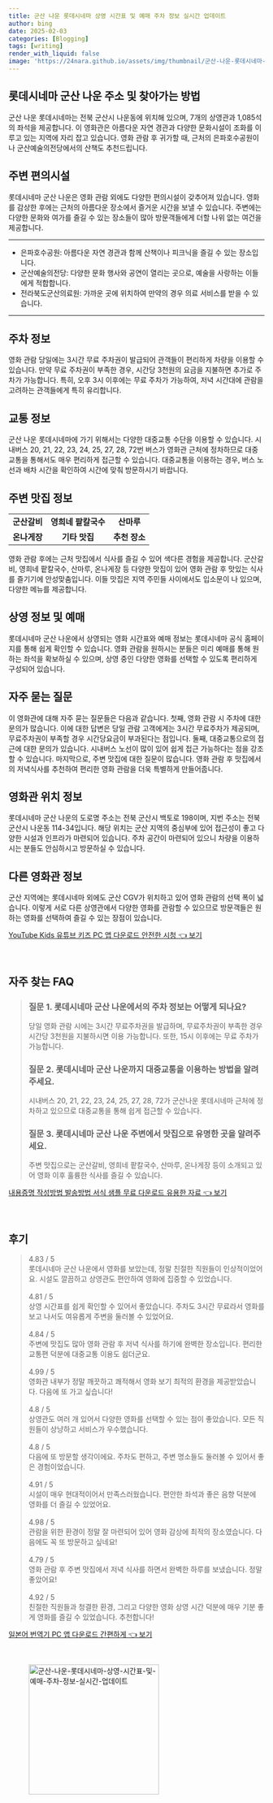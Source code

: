 ```yaml
---
title: 군산 나운 롯데시네마 상영 시간표 및 예매 주차 정보 실시간 업데이트
author: bing
date: 2025-02-03
categories: [Blogging]
tags: [writing]
render_with_liquid: false
image: 'https://24nara.github.io/assets/img/thumbnail/군산-나운-롯데시네마-상영-시간표-및-예매-주차-정보-실시간-업데이트.webp'
---
```



<h2 id='롯데시네마_주소_및_찾아가는_방법'>롯데시네마 군산 나운 주소 및 찾아가는 방법</h2>

<p>군산 나운 롯데시네마는 전북 군산시 나운동에 위치해 있으며, 7개의 상영관과 1,085석의 좌석을 제공합니다. 이 영화관은 아름다운 자연 경관과 다양한 문화시설이 조화를 이루고 있는 지역에 자리 잡고 있습니다. 영화 관람 후 귀가할 때, 근처의 은파호수공원이나 군산예술의전당에서의 산책도 추천드립니다.</p>

<h2 id='주변_편의시설'>주변 편의시설</h2>

<p>롯데시네마 군산 나운은 영화 관람 외에도 다양한 편의시설이 갖추어져 있습니다. 영화를 감상한 후에는 근처의 아름다운 장소에서 즐거운 시간을 보낼 수 있습니다. 주변에는 다양한 문화와 여가를 즐길 수 있는 장소들이 많아 방문객들에게 더할 나위 없는 여건을 제공합니다.</p>

<hr />

<ul>
    <li>은파호수공원: 아름다운 자연 경관과 함께 산책이나 피크닉을 즐길 수 있는 장소입니다.</li>
    <li>군산예술의전당: 다양한 문화 행사와 공연이 열리는 곳으로, 예술을 사랑하는 이들에게 적합합니다.</li>
    <li>전라북도군산의료원: 가까운 곳에 위치하여 만약의 경우 의료 서비스를 받을 수 있습니다.</li>
</ul>

<hr />

<h2 id='주차_정보'>주차 정보</h2>

<p>영화 관람 당일에는 3시간 무료 주차권이 발급되어 관객들이 편리하게 차량을 이용할 수 있습니다. 만약 무료 주차권이 부족한 경우, 시간당 3천원의 요금을 지불하면 추가로 주차가 가능합니다. 특히, 오후 3시 이후에는 무료 주차가 가능하여, 저녁 시간대에 관람을 고려하는 관객들에게 특히 유리합니다.</p>

<h2 id='교통_정보'>교통 정보</h2>

<p>군산 나운 롯데시네마에 가기 위해서는 다양한 대중교통 수단을 이용할 수 있습니다. 시내버스 20, 21, 22, 23, 24, 25, 27, 28, 72번 버스가 영화관 근처에 정차하므로 대중교통을 통해서도 매우 편리하게 접근할 수 있습니다. 대중교통을 이용하는 경우, 버스 노선과 배차 시간을 확인하여 시간에 맞춰 방문하시기 바랍니다.</p>

<h2 id='주변_맛집_정보'>주변 맛집 정보</h2>

<table>
    <tr>
        <td style="text-align: center; height: 17px;"><b>군산갈비</b></td>
        <td style="text-align: center; height: 17px;"><b>영희네 팥칼국수</b></td>
        <td style="text-align: center; height: 17px;"><b>산마루</b></td>
    </tr>
    <tr>
        <td style="text-align: center; height: 17px;"><b>온나게장</b></td>
        <td style="text-align: center; height: 17px;"><b>기타 맛집</b></td>
        <td style="text-align: center; height: 17px;"><b>추천 장소</b></td>
    </tr>
</table>

<p>영화 관람 후에는 근처 맛집에서 식사를 즐길 수 있어 색다른 경험을 제공합니다. 군산갈비, 영희네 팥칼국수, 산마루, 온나게장 등 다양한 맛집이 있어 영화 관람 후 맛있는 식사를 즐기기에 안성맞춤입니다. 이들 맛집은 지역 주민들 사이에서도 입소문이 나 있으며, 다양한 메뉴를 제공합니다.</p>

<h2 id='상영_정보_및_예매'>상영 정보 및 예매</h2>

<p>롯데시네마 군산 나운에서 상영되는 영화 시간표와 예매 정보는 롯데시네마 공식 홈페이지를 통해 쉽게 확인할 수 있습니다. 영화 관람을 원하시는 분들은 미리 예매를 통해 원하는 좌석을 확보하실 수 있으며, 상영 중인 다양한 영화를 선택할 수 있도록 편리하게 구성되어 있습니다.</p>

<h2 id='자주_묻는_질문'>자주 묻는 질문</h2>

<p>이 영화관에 대해 자주 묻는 질문들은 다음과 같습니다. 첫째, 영화 관람 시 주차에 대한 문의가 많습니다. 이에 대한 답변은 당일 관람 고객에게는 3시간 무료주차가 제공되며, 무료주차권이 부족할 경우 시간당요금이 부과된다는 점입니다. 둘째, 대중교통으로의 접근에 대한 문의가 있습니다. 시내버스 노선이 많이 있어 쉽게 접근 가능하다는 점을 강조할 수 있습니다. 마지막으로, 주변 맛집에 대한 질문이 많습니다. 영화 관람 후 맛집에서의 저녁식사를 추천하여 편리한 영화 관람을 더욱 특별하게 만들어줍니다.</p>

<h2 id='영화관_위치_정보'>영화관 위치 정보</h2>

<p>롯데시네마 군산 나운의 도로명 주소는 전북 군산시 백토로 198이며, 지번 주소는 전북 군산시 나운동 114-34입니다. 해당 위치는 군산 지역의 중심부에 있어 접근성이 좋고 다양한 시설과 인프라가 마련되어 있습니다. 주차 공간이 마련되어 있으니 차량을 이용하시는 분들도 안심하시고 방문하실 수 있습니다.</p>

<h2 id='다른_영화관_정보'>다른 영화관 정보</h2>

<p>군산 지역에는 롯데시네마 외에도 군산 CGV가 위치하고 있어 영화 관람의 선택 폭이 넓습니다. 이렇게 서로 다른 상영관에서 다양한 영화를 관람할 수 있으므로 방문객들은 원하는 영화를 선택하여 즐길 수 있는 장점이 있습니다.</p>


<p><a class="click-button" title="YouTube Kids 유튜브 키즈 PC 앱 다운로드 안전한 시청" href="https://24nara.github.io/posts/YouTube-Kids-%EC%9C%A0%ED%8A%9C%EB%B8%8C-%ED%82%A4%EC%A6%88-PC-%EC%95%B1-%EB%8B%A4%EC%9A%B4%EB%A1%9C%EB%93%9C-%EC%95%88%EC%A0%84%ED%95%9C-%EC%8B%9C%EC%B2%AD/" rel="dofollow">YouTube Kids 유튜브 키즈 PC 앱 다운로드 안전한 시청 👈 보기</a></p><br>
<h2 id='자주_찾는_FAQ'>자주 찾는 FAQ</h2>
<div itemscope="" itemtype="https://schema.org/FAQPage"> 
<blockquote> 
<div itemscope="" itemprop="mainEntity" itemtype="https://schema.org/Question"> 
<h3 itemprop="name">질문 1. 롯데시네마 군산 나운에서의 주차 정보는 어떻게 되나요?</h3> 
<div itemscope="" itemprop="acceptedAnswer" itemtype="https://schema.org/Answer"> 
<span itemprop="text"> 
<p>당일 영화 관람 시에는 3시간 무료주차권을 발급하며, 무료주차권이 부족한 경우 시간당 3천원을 지불하시면 이용 가능합니다. 또한, 15시 이후에는 무료 주차가 가능합니다.</p> 
</span> 
</div> 
</div> 

<div itemscope="" itemprop="mainEntity" itemtype="https://schema.org/Question"> 
<h3 itemprop="name">질문 2. 롯데시네마 군산 나운까지 대중교통을 이용하는 방법을 알려주세요.</h3> 
<div itemscope="" itemprop="acceptedAnswer" itemtype="https://schema.org/Answer"> 
<span itemprop="text"> 
<p>시내버스 20, 21, 22, 23, 24, 25, 27, 28, 72가 군산나운 롯데시네마 근처에 정차하고 있으므로 대중교통을 통해 쉽게 접근할 수 있습니다.</p> 
</span> 
</div> 
</div> 

<div itemscope="" itemprop="mainEntity" itemtype="https://schema.org/Question"> 
<h3 itemprop="name">질문 3. 롯데시네마 군산 나운 주변에서 맛집으로 유명한 곳을 알려주세요.</h3> 
<div itemscope="" itemprop="acceptedAnswer" itemtype="https://schema.org/Answer"> 
<span itemprop="text"> 
<p>주변 맛집으로는 군산갈비, 영희네 팥칼국수, 산마루, 온나게장 등이 소개되고 있어 영화 이후 훌륭한 식사를 즐길 수 있습니다.</p> 
</span> 
</div> 
</div> 
</blockquote> 
</div>
<p><a class="click-button" title="내용증명 작성방법 발송방법 서식 샘플 무료 다운로드 유용한 자료" href="https://24nara.github.io/posts/%EB%82%B4%EC%9A%A9%EC%A6%9D%EB%AA%85-%EC%9E%91%EC%84%B1%EB%B0%A9%EB%B2%95-%EB%B0%9C%EC%86%A1%EB%B0%A9%EB%B2%95-%EC%84%9C%EC%8B%9D-%EC%83%98%ED%94%8C-%EB%AC%B4%EB%A3%8C-%EB%8B%A4%EC%9A%B4%EB%A1%9C%EB%93%9C-%EC%9C%A0%EC%9A%A9%ED%95%9C-%EC%9E%90%EB%A3%8C/" rel="dofollow">내용증명 작성방법 발송방법 서식 샘플 무료 다운로드 유용한 자료 👈 보기</a></p><br>
<h2 id='후기'>후기</h2>
<div itemscope itemtype="https://schema.org/Product">
  <blockquote>
  <div itemprop="review" itemscope itemtype="https://schema.org/Review">
      <div itemprop="reviewRating" itemscope itemtype="https://schema.org/Rating"> <span itemprop="ratingValue">4.83</span> / <span itemprop="bestRating">5</span> </div>
      <span itemprop="reviewBody">롯데시네마 군산 나운에서 영화를 보았는데, 정말 친절한 직원들이 인상적이었어요. 시설도 깔끔하고 상영관도 편안하여 영화에 집중할 수 있었습니다.</span>
  </div>
  <br>
  <div itemprop="review" itemscope itemtype="https://schema.org/Review">
      <div itemprop="reviewRating" itemscope itemtype="https://schema.org/Rating"> <span itemprop="ratingValue">4.81</span> / <span itemprop="bestRating">5</span> </div>
      <span itemprop="reviewBody">상영 시간표를 쉽게 확인할 수 있어서 좋았습니다. 주차도 3시간 무료라서 영화를 보고 나서도 여유롭게 주변을 둘러볼 수 있었어요.</span>
  </div>
  <br>
  <div itemprop="review" itemscope itemtype="https://schema.org/Review">
      <div itemprop="reviewRating" itemscope itemtype="https://schema.org/Rating"> <span itemprop="ratingValue">4.84</span> / <span itemprop="bestRating">5</span> </div>
      <span itemprop="reviewBody">주변에 맛집도 많아 영화 관람 후 저녁 식사를 하기에 완벽한 장소입니다. 편리한 교통편 덕분에 대중교통 이용도 쉽더군요.</span>
  </div>
  <br>
  <div itemprop="review" itemscope itemtype="https://schema.org/Review">
      <div itemprop="reviewRating" itemscope itemtype="https://schema.org/Rating"> <span itemprop="ratingValue">4.99</span> / <span itemprop="bestRating">5</span> </div>
      <span itemprop="reviewBody">영화관 내부가 정말 깨끗하고 쾌적해서 영화 보기 최적의 환경을 제공받았습니다. 다음에 또 가고 싶습니다!</span>
  </div>
  <br>
  <div itemprop="review" itemscope itemtype="https://schema.org/Review">
      <div itemprop="reviewRating" itemscope itemtype="https://schema.org/Rating"> <span itemprop="ratingValue">4.8</span> / <span itemprop="bestRating">5</span> </div>
      <span itemprop="reviewBody">상영관도 여러 개 있어서 다양한 영화를 선택할 수 있는 점이 좋았습니다. 모든 직원들이 상냥하고 서비스가 우수했습니다.</span>
  </div>
  <br>
  <div itemprop="review" itemscope itemtype="https://schema.org/Review">
      <div itemprop="reviewRating" itemscope itemtype="https://schema.org/Rating"> <span itemprop="ratingValue">4.8</span> / <span itemprop="bestRating">5</span> </div>
      <span itemprop="reviewBody">다음에 또 방문할 생각이에요. 주차도 편하고, 주변 명소들도 둘러볼 수 있어서 좋은 경험이었습니다.</span>
  </div>
  <br>
  <div itemprop="review" itemscope itemtype="https://schema.org/Review">
      <div itemprop="reviewRating" itemscope itemtype="https://schema.org/Rating"> <span itemprop="ratingValue">4.91</span> / <span itemprop="bestRating">5</span> </div>
      <span itemprop="reviewBody">시설이 매우 현대적이어서 만족스러웠습니다. 편안한 좌석과 좋은 음향 덕분에 영화를 더 즐길 수 있었어요.</span>
  </div>
  <br>
  <div itemprop="review" itemscope itemtype="https://schema.org/Review">
      <div itemprop="reviewRating" itemscope itemtype="https://schema.org/Rating"> <span itemprop="ratingValue">4.98</span> / <span itemprop="bestRating">5</span> </div>
      <span itemprop="reviewBody">관람을 위한 환경이 정말 잘 마련되어 있어 영화 감상에 최적의 장소였습니다. 다음에도 꼭 또 방문하고 싶네요!</span>
  </div>
  <br>
  <div itemprop="review" itemscope itemtype="https://schema.org/Review">
      <div itemprop="reviewRating" itemscope itemtype="https://schema.org/Rating"> <span itemprop="ratingValue">4.79</span> / <span itemprop="bestRating">5</span> </div>
      <span itemprop="reviewBody">영화 관람 후 주변 맛집에서 저녁 식사를 하면서 완벽한 하루를 보냈습니다. 정말 좋았어요!</span>
  </div>
  <br>
  <div itemprop="review" itemscope itemtype="https://schema.org/Review">
      <div itemprop="reviewRating" itemscope itemtype="https://schema.org/Rating"> <span itemprop="ratingValue">4.92</span> / <span itemprop="bestRating">5</span> </div>
      <span itemprop="reviewBody">친절한 직원들과 청결한 환경, 그리고 다양한 영화 상영 시간 덕분에 매우 기분 좋게 영화를 즐길 수 있었습니다. 추천합니다!</span>
  </div>
  </blockquote>
</div>
<p><a class="click-button" title="일본어 번역기 PC 앱 다운로드 간편하게" href="https://24nara.github.io/posts/%EC%9D%BC%EB%B3%B8%EC%96%B4-%EB%B2%88%EC%97%AD%EA%B8%B0-PC-%EC%95%B1-%EB%8B%A4%EC%9A%B4%EB%A1%9C%EB%93%9C-%EA%B0%84%ED%8E%B8%ED%95%98%EA%B2%8C/" rel="dofollow">일본어 번역기 PC 앱 다운로드 간편하게 👈 보기</a></p><br>
<figure class="image"><img src="https://24nara.github.io/assets/img/thumbnail/군산-나운-롯데시네마-상영-시간표-및-예매-주차-정보-실시간-업데이트.webp" alt="군산-나운-롯데시네마-상영-시간표-및-예매-주차-정보-실시간-업데이트" width="256" height="256"></figure>